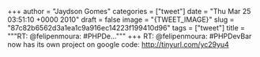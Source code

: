 
+++
author = "Jaydson Gomes"
categories = ["tweet"]
date = "Thu Mar 25 03:51:10 +0000 2010"
draft = false
image = "{TWEET_IMAGE}"
slug = "87c82b6562d3a1ea1c9a916ec14223f199410d96"
tags = ["tweet"]
title = """RT: @felipenmoura: #PHPDe..."""
+++
RT: @felipenmoura: #PHPDevBar now has its own project on google code: http://tinyurl.com/yc29yu4

